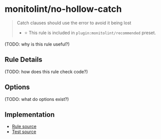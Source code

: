 # monitolint/no-hollow-catch
> Catch clauses should use the error to avoid it being lost
> - ⭐️ This rule is included in `plugin:monitolint/recommended` preset.

(TODO: why is this rule useful?)

## Rule Details

(TODO: how does this rule check code?)

## Options

(TODO: what do options exist?)


## Implementation

- [Rule source](../../src/rules/no-hollow-catch.ts)
- [Test source](../../tests/rules/no-hollow-catch.ts)
